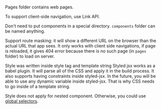 Pages folder contains web pages.

To support client-side navigation, use Link API.

Don't need to put components in a special directory. `components` folder can be named anything.

Support route masking: it will show a different URL on the browser than the actual URL that app sees. It only works with client side navigations, if page is reloaded, it gives 404 error because there is no such page (in `pages` folder) to load on server.

Style was written inside style tag and template string
Styled jsx works as a babel plugin. It will parse all of the CSS and apply it in the build process.
It also supports having constraints inside styled-jsx. In the future, you will be able to use any dynamic variable inside styled-jsx. That is why CSS needs to go inside of a template string.

Style does not apply for nested component. Otherwise, you could use [global selectors](https://github.com/zeit/styled-jsx#global-selectors).